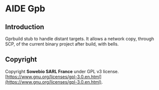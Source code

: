 # AIDE Gpb

## Introduction

Gprbuild stub to handle distant targets. It allows a network copy, through SCP, of the current binary project after build, with bells.

## Copyright

Copyright **Sowebio SARL France** under GPL v3 license.
[https://www.gnu.org/licenses/gpl-3.0.en.html](https://www.gnu.org/licenses/gpl-3.0.en.html).